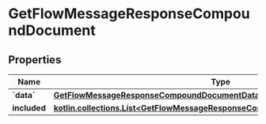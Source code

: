
# GetFlowMessageResponseCompoundDocument

## Properties
| Name | Type | Description | Notes |
| ------------ | ------------- | ------------- | ------------- |
| **&#x60;data&#x60;** | [**GetFlowMessageResponseCompoundDocumentData**](GetFlowMessageResponseCompoundDocumentData.md) |  |  |
| **included** | [**kotlin.collections.List&lt;GetFlowMessageResponseCompoundDocumentIncludedInner&gt;**](GetFlowMessageResponseCompoundDocumentIncludedInner.md) |  |  [optional] |



